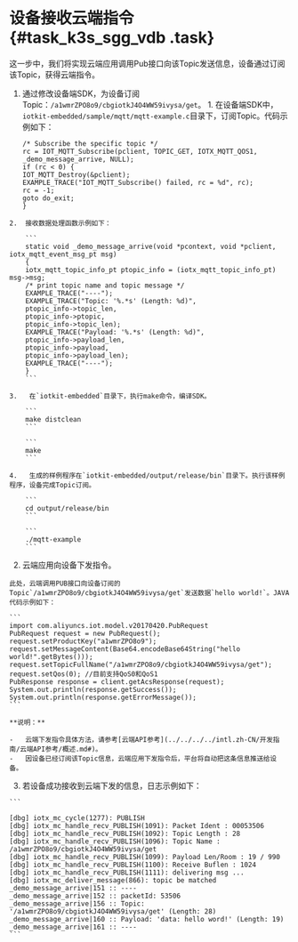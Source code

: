 # 设备接收云端指令 {#task_k3s_sgg_vdb .task}

这一步中，我们将实现云端应用调用Pub接口向该Topic发送信息，设备通过订阅该Topic，获得云端指令。

1.   通过修改设备端SDK，为设备订阅Topic：`/a1wmrZPO8o9/cbgiotkJ4O4WW59ivysa/get`。 
    1.   在设备端SDK中，`iotkit-embedded/sample/mqtt/mqtt-example.c`目录下，订阅Topic。代码示例如下： 

        ```
        /* Subscribe the specific topic */
        rc = IOT_MQTT_Subscribe(pclient, TOPIC_GET, IOTX_MQTT_QOS1, _demo_message_arrive, NULL);
        if (rc < 0) {
        IOT_MQTT_Destroy(&pclient);
        EXAMPLE_TRACE("IOT_MQTT_Subscribe() failed, rc = %d", rc);
        rc = -1;
        goto do_exit;
        }
        ```

    2.  接收数据处理函数示例如下： 

        ```
        static void _demo_message_arrive(void *pcontext, void *pclient, iotx_mqtt_event_msg_pt msg)
        {
        iotx_mqtt_topic_info_pt ptopic_info = (iotx_mqtt_topic_info_pt) msg->msg;
        /* print topic name and topic message */
        EXAMPLE_TRACE("----");
        EXAMPLE_TRACE("Topic: '%.*s' (Length: %d)",
        ptopic_info->topic_len,
        ptopic_info->ptopic,
        ptopic_info->topic_len);
        EXAMPLE_TRACE("Payload: '%.*s' (Length: %d)",
        ptopic_info->payload_len,
        ptopic_info->payload,
        ptopic_info->payload_len);
        EXAMPLE_TRACE("----");
        }
        ```

    3.   在`iotkit-embedded`目录下，执行make命令，编译SDK。 

        ```
        make distclean
        ```

        ```
        make
        ```

    4.   生成的样例程序在`iotkit-embedded/output/release/bin`目录下。执行该样例程序，设备完成Topic订阅。 

        ```
        cd output/release/bin
        ```

        ```
        ./mqtt-example  
        ```

2.   云端应用向设备下发指令。 

    此处，云端调用PUB接口向设备订阅的Topic`/a1wmrZPO8o9/cbgiotkJ4O4WW59ivysa/get`发送数据`hello world!`。JAVA代码示例如下：

    ```
    import com.aliyuncs.iot.model.v20170420.PubRequest
    PubRequest request = new PubRequest();
    request.setProductKey("a1wmrZPO8o9");
    request.setMessageContent(Base64.encodeBase64String("hello world!".getBytes()));
    request.setTopicFullName("/a1wmrZPO8o9/cbgiotkJ4O4WW59ivysa/get");
    request.setQos(0); //目前支持QoS0和QoS1
    PubResponse response = client.getAcsResponse(request);
    System.out.println(response.getSuccess());
    System.out.println(response.getErrorMessage());
    ```

    **说明：** 

    -   云端下发指令具体方法，请参考[云端API参考](../../../../intl.zh-CN/开发指南/云端API参考/概述.md#)。
    -   因设备已经订阅该Topic信息，云端应用下发指令后，平台将自动把这条信息推送给设备。
3.   若设备成功接收到云端下发的信息，日志示例如下： 

    ```
    
    [dbg] iotx_mc_cycle(1277): PUBLISH
    [dbg] iotx_mc_handle_recv_PUBLISH(1091): Packet Ident : 00053506
    [dbg] iotx_mc_handle_recv_PUBLISH(1092): Topic Length : 28
    [dbg] iotx_mc_handle_recv_PUBLISH(1096): Topic Name : /a1wmrZPO8o9/cbgiotkJ4O4WW59ivysa/get
    [dbg] iotx_mc_handle_recv_PUBLISH(1099): Payload Len/Room : 19 / 990
    [dbg] iotx_mc_handle_recv_PUBLISH(1100): Receive Buflen : 1024
    [dbg] iotx_mc_handle_recv_PUBLISH(1111): delivering msg ...
    [dbg] iotx_mc_deliver_message(866): topic be matched
    _demo_message_arrive|151 :: ----
    _demo_message_arrive|152 :: packetId: 53506
    _demo_message_arrive|156 :: Topic: '/a1wmrZPO8o9/cbgiotkJ4O4WW59ivysa/get' (Length: 28)
    _demo_message_arrive|160 :: Payload: 'data: hello word!' (Length: 19)
    _demo_message_arrive|161 :: ----
    ```


